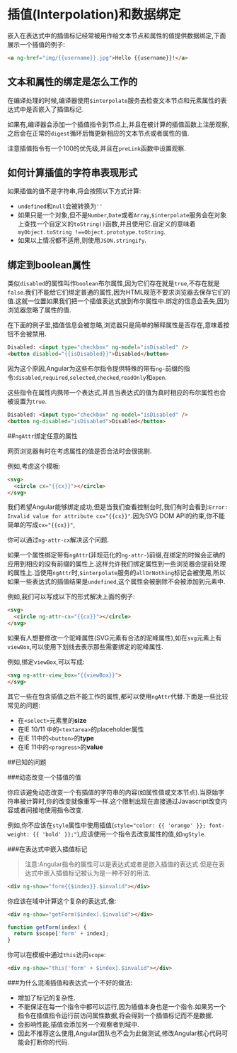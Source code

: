 # 插值\(Interpolation\)和数据绑定

嵌入在表达式中的插值标记经常被用作给文本节点和属性的值提供数据绑定,下面展示一个插值的例子:

```html
<a ng-href="img/{{username}}.jpg">Hello {{username}}!</a>
```

## 文本和属性的绑定是怎么工作的

在编译处理的时候,编译器使用`$interpolate`服务去检查文本节点和元素属性的表达式中是否嵌入了插值标记.

如果有,编译器会添加一个插值指令到节点上,并且在被计算的插值函数上注册观察,之后会在正常的`digest`循环后悔更新相应的文本节点或者属性的值.

注意插值指令有一个100的优先级,并且在`preLink`函数中设置观察.

## 如何计算插值的字符串表现形式

如果插值的值不是字符串,将会按照以下方式计算:

* `undefined`和`null`会被转换为`''`
* 如果只是一个对象,但不是`Number`,`Date`或者`Array`,`$interpolate`服务会在对象上查找一个自定义的`toString()`函数,并且使用它.自定义的意味着`myObject.toString !==Object.prototype.toString`.
* 如果以上情况都不适用,则使用`JSON.stringify`.

## 绑定到boolean属性

类似`disabled`的属性叫作`boolean`布尔属性,因为它们存在就是`true`,不存在就是`false`.我们不能给它们绑定普通的属性,因为HTML规范不要求浏览器去保存它们的值.这就一位置如果我们把一个插值表达式放到布尔属性中.绑定的信息会丢失,因为浏览器忽略了属性的值.

在下面的例子里,插值信息会被忽略,浏览器只是简单的解释属性是否存在,意味着按钮不会被禁用.

```html
Disabled: <input type="checkbox" ng-model="isDisabled" />
<button disabled="{{isDisabled}}">Disabled</button>
```

因为这个原因,Angular为这些布尔指令提供特殊的带有`ng-`前缀的指令:`disabled`,`required`,`selected`,`checked`,`readOnly`和`open`.

这些指令在属性内携带一个表达式,并且当表达式的值为真时相应的布尔属性也会被设置为`true`.

```html
Disabled: <input type="checkbox" ng-model="isDisabled" />
<button ng-disabled="isDisabled">Disabled</button>
```

##`ngAttr`绑定任意的属性

网页浏览器有时在考虑属性的值是否合法时会很挑剔.

例如,考虑这个模板:
```html
<svg>
  <circle cx="{{cx}}"></circle>
</svg>
```
我们希望Angular能够绑定成功,但是当我们查看控制台时,我们有时会看到:`Error: Invalid value for attribute cx="{{cx}}"`.因为SVG DOM API的约束,你不能简单的写成`cx="{{cx}}"`,

你可以通过`ng-attr-cx`解决这个问题.

如果一个属性绑定带有`ngAttr`(非规范化的`ng-attr-`)前缀,在绑定的时候会正确的应用到相应的没有前缀的属性上.这样允许我们绑定属性到一些浏览器会提前处理的属性上.当使用`ngAttr`时,`$interpolate`服务的`allOrNothing`标记会被使用,所以如果一些表达式的插值结果是`undefined`,这个属性会被删除不会被添加到元素中.

例如,我们可以写成以下的形式解决上面的例子:
```html
<svg>
  <circle ng-attr-cx="{{cx}}"></circle>
</svg>
```
如果有人想要修改一个驼峰属性(SVG元素有合法的驼峰属性),如在`svg`元素上有`viewBox`,可以使用下划线去表示那些需要绑定的驼峰属性.

例如,绑定`viewBox`,可以写成:
```html
<svg ng-attr-view_box="{{viewBox}}">
</svg>
```
其它一些在包含插值之后不能工作的属性,都可以使用`ngAttr`代替.下面是一些比较常见的问题:
*  在`<select>`元素里的**size**
*  在IE 10/11 中的`<textarea>`的placeholder属性
*  在IE 11中的`<button>`的**type**
*  在IE 11中的`<progress>`的**value**

##已知的问题

###动态改变一个插值的值

你应该避免动态改变一个有插值的字符串的内容(如属性值或文本节点).当原始字符串被计算时,你的改变就像重写一样.这个限制出现在直接通过Javascript改变内容或者间接地使用指令改变.

例如,你不应该在`style`属性中使用插值(`style="color: {{ 'orange' }}; font-weight: {{ 'bold' }};"`),应该使用一个指令去改变属性的值,如`ngStyle`.

###在表达式中嵌入插值标记

>  注意:Angular指令的属性可以是表达式或者是嵌入插值的表达式.但是在表达式中嵌入插值标记被认为是一种不好的用法.

```html
<div ng-show="form{{$index}}.$invalid"></div>
```
你应该在域中计算这个复杂的表达式,像:
```html
<div ng-show="getForm($index).$invalid"></div>
```
```js
function getForm(index) {
  return $scope['form' + index];
}
```
你可以在模板中通过`this`访问`scope`:

```html
<div ng-show="this['form' + $index].$invalid"></div>
```
###为什么混淆插值和表达式一个不好的做法:

*  增加了标记的复杂性.
*  不能保证在每一个指令中都可以运行,因为插值本身也是一个指令.如果另一个指令在插值指令运行前访问属性数据,将会得到一个插值标记而不是数据.
*  会影响性能,插值会添加另一个观察者到域中.
*  因此不推荐这么使用,Angular团队也不会为此做测试,修改Angular核心代码可能会打断你的代码.